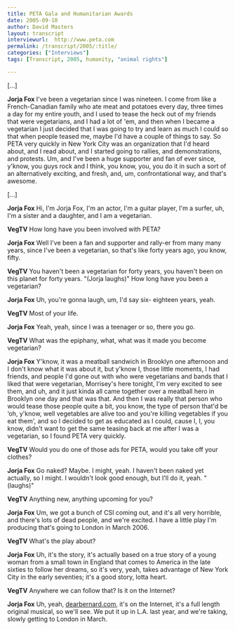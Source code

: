 ```yaml
---
title: PETA Gala and Humanitarian Awards
date: 2005-09-10
author: David Masters
layout: transcript
interviewurl:  http://www.peta.com  
permalink: /transcript/2005/:title/
categories: ["Interviews"]
tags: [Transcript, 2005, humanity, "animal rights"]

---
```


[...]

**Jorja Fox** I've been a vegetarian since I was nineteen. I come from like a French-Canadian family who ate meat and potatoes every day, three times a day for my entire youth, and I used to tease the heck out of my friends that were vegetarians, and I had a lot of 'em, and then when I became a vegetarian I just decided that I was going to try and learn as much I could so that when people teased me, maybe I'd have a couple of things to say. So PETA very quickly in New York City was an organization that I'd heard about, and I read about, and I started going to rallies, and demonstrations, and protests. Um, and I've been a huge supporter and fan of ever since, y'know, you guys rock and I think, you know, you, you do it in such a sort of an alternatively exciting, and fresh, and, um, confrontational way, and that's awesome.

[...]

**Jorja Fox** Hi, I'm Jorja Fox, I'm an actor, I'm a guitar player, I'm a surfer, uh, I'm a sister and a daughter, and I am a vegetarian.

**VegTV** How long have you been involved with PETA?

**Jorja Fox** Well I've been a fan and supporter and rally-er from many many years, since I've been a vegetarian, so that's like forty years ago, you know, fifty.

**VegTV** You haven't been a vegetarian for forty years, you haven't been on this planet for forty years. "(Jorja laughs)" How long have you been a vegetarian?

**Jorja Fox** Uh, you're gonna laugh, um, I'd say six- eighteen years, yeah.

**VegTV** Most of your life.

**Jorja Fox** Yeah, yeah, since I was a teenager or so, there you go.

**VegTV** What was the epiphany, what, what was it made you become vegetarian?

**Jorja Fox** Y'know, it was a meatball sandwich in Brooklyn one afternoon and I don't know what it was about it, but y'know I, those little moments, I had friends, and people I'd gone out with who were vegetarians and bands that I liked that were vegetarian, Morrisey's here tonight, I'm very excited to see them, and uh, and it just kinda all came together over a meatball hero in Brooklyn one day and that was that. And then I was really that person who would tease those people quite a bit, you know, the type of person that'd be &#8216;oh, y'know, well vegetables are alive too and you're killing vegetables if you eat them', and so I decided to get as educated as I could, cause I, I, you know, didn't want to get the same teasing back at me after I was a vegetarian, so I found PETA very quickly.

**VegTV** Would you do one of those ads for PETA, would you take off your clothes?

**Jorja Fox** Go naked? Maybe. I might, yeah. I haven't been naked yet actually, so I might. I wouldn't look good enough, but I'll do it, yeah. "(laughs)"

**VegTV** Anything new, anything upcoming for you?

**Jorja Fox** Um, we got a bunch of CSI coming out, and it's all very horrible, and there's lots of dead people, and we're excited. I have a little play I'm producing that's going to London in March 2006.

**VegTV** What's the play about?

**Jorja Fox** Uh, it's the story, it's actually based on a true story of a young woman from a small town in England that comes to America in the late sixties to follow her dreams, so it's very, yeah, takes advantage of New York City in the early seventies; it's a good story, lotta heart.

**VegTV** Anywhere we can follow that? Is it on the Internet?

**Jorja Fox** Uh, yeah, [dearbernard.com](http://www.dearbernard.com/), it's on the Internet, it's a full length original musical, so we'll see. We put it up in L.A. last year, and we're taking, slowly getting to London in March.  